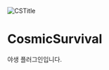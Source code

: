 ![CSTitle](https://user-images.githubusercontent.com/85216166/133045969-7fb0135e-7d88-4e6d-9c7e-f98eead9a993.png)
# CosmicSurvival
야생 플러그인입니다.
